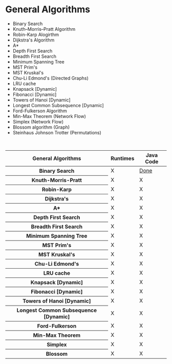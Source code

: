 # General Algorithms
  * Binary Search
  * Knuth–Morris–Pratt Algorithm
  * Robin-Karp Alogirthm
  * Dijkstra's Algorithm
  * A*
  * Depth First Search
  * Breadth First Search
  * Minimum Spanning Tree
  * MST Prim's
  * MST Kruskal's
  * Chu-Li Edmond's (Directed Graphs)
  * LRU cache
  * Knapsack [Dynamic]
  * Fibonacci [Dynamic]
  * Towers of Hanoi [Dynamic]
  * Longest Common Subsequence [Dynamic]
  * Ford-Fulkerson Algorithm
  * Min-Max Theorem (Network Flow)
  * Simplex (Network Flow)
  * Blossom algorithm (Graph)
  * Steinhaus Johnson Trotter (Permutations)
  
  <br/>
  
  
  <table><thread><tr>
    <th>General Algorithms </th>
    <th>Runtimes</th><th>Java Code</th>
  </tr></thread><tbody>
<tr><th> Binary Search</th>
  <td> X</td><td>  <a href = "https://github.com/ChristianCSE/PracticeProgramming/blob/master/src/algorithms/binarySearch.java"> Done </td>
</tr>
<!---->
<tr><th> Knuth-Morris-Pratt </th>
  <td> X</td><td> X </td>
</tr>
<!---->
<tr><th> Robin-Karp </th>
  <td> X</td><td> X </td>
</tr>
<!---->
<tr><th>Dijkstra's</th>
  <td> X</td><td> X </td>
</tr>
<!---->
<tr><th>A*</th>
  <td> X</td><td> X </td>
</tr>
<!---->
<tr><th>Depth First Search </th>
  <td> X</td><td> X </td>
</tr>
<!---->
<tr><th>Breadth First Search </th>
  <td> X</td><td> X </td>
</tr>
<!---->
<tr><th>Minimum Spanning Tree </th>
  <td> X </td><td> X </td>
</tr>
<!---->
<tr><th>MST Prim's </th>
  <td> X</td><td> X </td>
</tr>
<!---->
<tr><th>MST Kruskal's </th>
  <td> X</td><td> X </td>
</tr>
<!---->
<tr><th> Chu-Li Edmond's </th>
  <td> X</td><td> X </td>
</tr>
<!---->
<tr><th> LRU cache </th>
  <td> X</td><td> X </td>
</tr>
<!---->
<tr><th>Knapsack [Dynamic] </th>
  <td> X</td><td> X </td>
</tr>
<!---->
<tr><th> Fibonacci [Dynamic] </th>
  <td> X</td><td> X </td>
</tr>
<!---->
<tr><th>Towers of Hanoi [Dynamic] </th>
  <td> X</td><td> X </td>
</tr>
<!---->
<tr><th> Longest Common Subsequence [Dynamic] </th>
  <td> X</td><td> X </td>
</tr>
<!---->
<tr><th>Ford-Fulkerson </th>
  <td> X</td><td> X </td>
</tr>
<!---->
<tr><th> Min-Max Theorem </th>
  <td> X</td><td> X </td>
</tr>
<!---->
<tr><th> Simplex </th>
  <td> X</td><td> X </td>
</tr>
<!---->
<tr><th> Blossom </th>
  <td> X</td><td> X </td>
</tr>
 </tbody></table>
 
 
 
 

